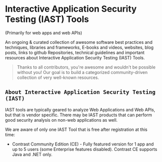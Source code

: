 # Interactive Application Security Testing (IAST) Tools
(Primarily for web apps and web APIs)

An ongoing & curated collection of awesome software best practices and techniques, libraries and frameworks, E-books and videos, websites, blog posts, links to github Repositories, technical guidelines and important resources about Interactive Application Security Testing (IAST) Tools.
> Thanks to all contributors, you're awesome and wouldn't be possible without you! Our goal is to build a categorized community-driven collection of very well-known resources.

## `About Interactive Application Security Testing (IAST)`

IAST tools are typically geared to analyze Web Applications and Web APIs, but that is vendor specific. There may be IAST products that can perform good security analysis on non-web applications as well.

We are aware of only one IAST Tool that is free after registration at this time:

 - Contrast Community Edition (CE) - Fully featured version for 1 app and up to 5 users (some Enterprise features disabled). Contrast CE supports Java and .NET only.
